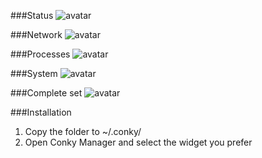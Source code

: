 ###Status
![avatar](http://i.imgur.com/p60uUAC.png)

###Network
![avatar](http://i.imgur.com/s5uM9T5.jpg)

###Processes
![avatar](http://i.imgur.com/b0Ppa4p.png)

###System
![avatar](http://i.imgur.com/v6g0zI1.png)

###Complete set
![avatar](http://i.imgur.com/IPM0XDI.png)

###Installation
1. Copy the folder to ~/.conky/
2. Open Conky Manager and select the widget you prefer